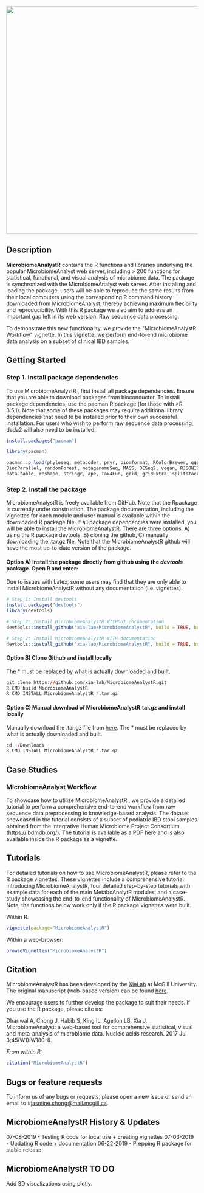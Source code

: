 <p align="center">
  <img src="https://github.com/xia-lab/MicrobiomeAnalystR/blob/master/docs/microbiomeanalystr_logo.png" width="600">
</p>

## Description 

**MicrobiomeAnalystR** contains the R functions and libraries underlying the popular MicrobiomeAnalyst web server, including > 200 functions for statistical, functional, and visual analysis of microbiome data. The package is synchronized with the MicrobiomeAnalyst web server. After installing and loading the package, users will be able to reproduce the same results from their local computers using the corresponding R command history downloaded from MicrobiomeAnalyst, thereby achieving maximum flexibility and reproducibility. With this R package we also aim to address an important gap left in its web version. Raw sequence data processing. 

To demonstrate this new functionality, we provide the "MicrobiomeAnalystR Workflow" vignette. In this vignette, we perform end-to-end microbiome data analysis on a subset of clinical IBD samples.   

## Getting Started 

### Step 1. Install package dependencies 

To use MicrobiomeAnalystR , first install all package dependencies. Ensure that you are able to download packages from bioconductor. To install package dependencies, use the pacman R package (for those with >R 3.5.1). Note that some of these packages may require additional library dependencies that need to be installed prior to their own successful installation. For users who wish to perform raw sequence data processing, dada2 will also need to be installed.

```R
install.packages("pacman")

library(pacman)

pacman::p_load(phyloseq, metacoder, pryr, biomformat, RColorBrewer, ggplot2, gplots, Cairo, igraph, 
BiocParallel, randomForest, metagenomeSeq, MASS, DESeq2, vegan, RJSONIO, ggfortify, pheatmap, xtable, genefilter,
data.table, reshape, stringr, ape, Tax4Fun, grid, gridExtra, splitstackshape, edgeR, globaltest, R.utils)
```
### Step 2. Install the package 

MicrobiomeAnalystR is freely available from GitHub. Note that the Rpackage is currently under construction. The package documentation, including the vignettes for each module and user manual is available within the downloaded R package file. If all package dependencies were installed, you will be able to install the MicrobiomeAnalystR. There are three options, A) using the R package devtools, B) cloning the github, C) manually downloading the .tar.gz file. Note that the MicrobiomeAnalystR github will have the most up-to-date version of the package. 

#### Option A) Install the package directly from github using the *devtools* package. Open R and enter:

Due to issues with Latex, some users may find that they are only able to install MicrobiomeAnalystR without any documentation (i.e. vignettes). 

```R
# Step 1: Install devtools
install.packages("devtools")
library(devtools)

# Step 2: Install MicrobiomeAnalystR WITHOUT documentation
devtools::install_github("xia-lab/MicrobiomeAnalystR", build = TRUE, build_opts = c("--no-resave-data", "--no-manual", "--no-build-vignettes"))

# Step 2: Install MicrobiomeAnalystR WITH documentation
devtools::install_github("xia-lab/MicrobiomeAnalystR", build = TRUE, build_opts = c("--no-resave-data", "--no-manual"))

```

#### Option B) Clone Github and install locally

The * must be replaced by what is actually downloaded and built.  

```R
git clone https://github.com/xia-lab/MicrobiomeAnalystR.git
R CMD build MicrobiomeAnalystR
R CMD INSTALL MicrobiomeAnalystR_*.tar.gz

```

#### Option C) Manual download of MicrobiomeAnalystR.tar.gz and install locally

Manually download the .tar.gz file from [here](). The * must be replaced by what is actually downloaded and built.  

```R
cd ~/Downloads
R CMD INSTALL MicrobiomeAnalystR_*.tar.gz

```

## Case Studies

### MicrobiomeAnalyst Workflow

To showcase how to utilize MicrobiomeAnalystR , we provide a detailed tutorial to perform a comprehensive end-to-end workflow from raw sequence data preprocessing to knowledge-based analysis. The dataset showcased in the tutorial consists of a subset of pediatric IBD stool samples obtained from the Integrative Human Microbiome Project Consortium (https://ibdmdb.org/). The tutorial is available as a PDF [here]() and is also available inside the R package as a vignette.

## Tutorials

For detailed tutorials on how to use MicrobiomeAnalystR, please refer to the R package vignettes. These vignettes include a comprehensive tutorial introducing MicrobiomeAnalystR, four detailed step-by-step tutorials with example data for each of the main MetaboAnalytR  modules, and a case-study showcasing the end-to-end functionality of MicrobiomeAnalystR. Note, the functions below work only if the R package vignettes were built. 

Within R:
```R
vignette(package="MicrobiomeAnalystR")
```

Within a web-browser:
```R
browseVignettes("MicrobiomeAnalystR")
```

## Citation

MicrobiomeAnalystR has been developed by the [XiaLab](http://xialabresearch.com/) at McGill University. The original manuscript (web-based version) can be found [here](https://www.ncbi.nlm.nih.gov/pubmed/28449106). 

We encourage users to further develop the package to suit their needs. If you use the R package, please cite us: 

Dhariwal A, Chong J, Habib S, King IL, Agellon LB, Xia J. MicrobiomeAnalyst: a web-based tool for comprehensive statistical, visual and meta-analysis of microbiome data. Nucleic acids research. 2017 Jul 3;45(W1):W180-8.

*From within R:*

```R
citation("MicrobiomeAnalystR")
```

## Bugs or feature requests

To inform us of any bugs or requests, please open a new issue or send an email to #jasmine.chong@mail.mcgill.ca.

## MicrobiomeAnalystR History & Updates

07-08-2019 - Testing R code for local use + creating vignettes
07-03-2019 - Updating R code + documentation
06-22-2019 - Prepping R package for stable release

## MicrobiomeAnalystR TO DO

Add 3D visualizations using plotly.
